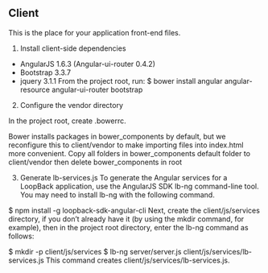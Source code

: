 ## Client

This is the place for your application front-end files.

1. Install client-side dependencies
- AngularJS 1.6.3 (Angular-ui-router 0.4.2) 
- Bootstrap 3.3.7
- jquery 3.1.1
From the project root, run:
$ bower install angular angular-resource angular-ui-router bootstrap

2. Configure the vendor directory

In the project root, create .bowerrc.

Bower installs packages in bower_components by default, but we reconfigure this to client/vendor to make importing files into index.html more convenient. 
Copy all folders in bower_components default folder to client/vendor then delete bower_components in root

3. Generate lb-services.js
To generate the Angular services for a LoopBack application, use the AngularJS SDK lb-ng command-line tool.  You may need to install lb-ng with the following command.

$ npm install -g loopback-sdk-angular-cli
Next, create the client/js/services directory, if you don’t already have it (by using the mkdir command, for example), then in the project root directory, enter the lb-ng command as follows:

$ mkdir -p client/js/services
$ lb-ng server/server.js client/js/services/lb-services.js
This command creates client/js/services/lb-services.js.
